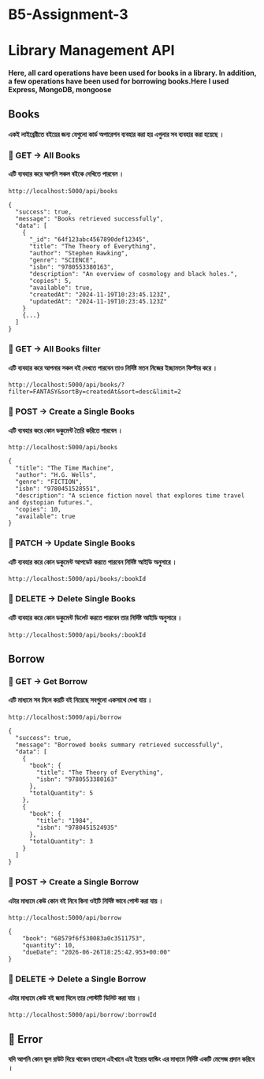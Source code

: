 # B5-Assignment-3

# Library Management API

#### Here, all card operations have been used for books in a library. In addition, a few operations have been used for borrowing books.Here I used Express, MongoDB, mongoose


## Books 

####  একই লাইব্রেরীতে বইয়ের জন্য যেগুলো কার্ড অপারেশন ব্যবহার করা হয় এগুলার সব ব্যবহার করা হয়েছে ।

### 🧩 GET -> All Books

####  এটি ব্যবহার করে আপনি সকল বইকে দেখিতে পারবেন ।

```
http://localhost:5000/api/books
```
```
{
  "success": true,
  "message": "Books retrieved successfully",
  "data": [
    {
      "_id": "64f123abc4567890def12345",
      "title": "The Theory of Everything",
      "author": "Stephen Hawking",
      "genre": "SCIENCE",
      "isbn": "9780553380163",
      "description": "An overview of cosmology and black holes.",
      "copies": 5,
      "available": true,
      "createdAt": "2024-11-19T10:23:45.123Z",
      "updatedAt": "2024-11-19T10:23:45.123Z"
    }
    {...}
  ]
}
```

### 🧩 GET -> All Books filter 

####  এটি ব্যবহার করে আপনার সকল বই দেখতে পারবেন তাও নির্দিষ্ট মতন নিজের ইচ্ছামতন ফিল্টার করে ।

```
http://localhost:5000/api/books/?filter=FANTASY&sortBy=createdAt&sort=desc&limit=2
```



### 🧩 POST -> Create a Single Books

####  এটি ব্যবহার করে কোন ডকুমেন্ট তৈরি করিতে পারবেন ।

```
http://localhost:5000/api/books
```

```
{
  "title": "The Time Machine",
  "author": "H.G. Wells",
  "genre": "FICTION",
  "isbn": "9780451528551",
  "description": "A science fiction novel that explores time travel and dystopian futures.",
  "copies": 10,
  "available": true
}

```

### 🧩 PATCH -> Update Single Books

#### এটি ব্যবহার করে কোন ডকুমেন্ট আপডেট করতে পারবেন নির্দিষ্ট আইডি অনুসারে ।


```
http://localhost:5000/api/books/:bookId
```

### 🧩 DELETE -> Delete Single Books

####  এটি ব্যবহার করে কোন ডকুমেন্ট ডিলেট করতে পারবেন তার নির্দিষ্ট আইডি অনুসারে ।

```
http://localhost:5000/api/books/:bookId
```



## Borrow 


### 🧩 GET -> Get Borrow 

#### এটি মাধ্যমে সব মিলে কয়টি বই নিয়েছে সবগুলো একসাথে দেখা যায় ।

```
http://localhost:5000/api/borrow 
```
```
{
  "success": true,
  "message": "Borrowed books summary retrieved successfully",
  "data": [
    {
      "book": {
        "title": "The Theory of Everything",
        "isbn": "9780553380163"
      },
      "totalQuantity": 5
    },
    {
      "book": {
        "title": "1984",
        "isbn": "9780451524935"
      },
      "totalQuantity": 3
    }
  ]
}
```


### 🧩 POST -> Create a Single Borrow 

####  এটার মাধ্যমে কেউ কোন বই নিবে কিনা ওইটি নির্দিষ্ট ভাবে পোস্ট করা যায় ।

```
http://localhost:5000/api/borrow 
```
```
{
    "book": "68579f6f530083a0c3511753",
    "quantity": 10,
    "dueDate": "2026-06-26T18:25:42.953+00:00"
}

```

### 🧩 DELETE -> Delete a Single Borrow 

#### এটার মাধ্যমে কেউ বই জমা দিলে তার পোস্টটি ডিলিট করা যায় ।

```
http://localhost:5000/api/borrow/:borrowId
```


## 🧩 Error 

#### যদি আপনি কোন ভুল রাউট দিয়ে থাকেন তাহলে এইখানে এই ইরোর হ্যান্ডিং এর মাধ্যমে নির্দিষ্ট একটি মেসেজ প্রদান করিবে ।